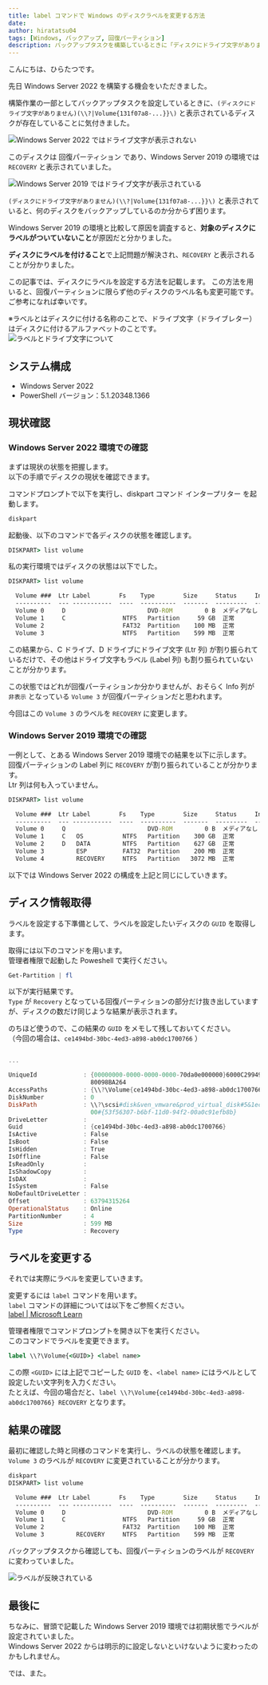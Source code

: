 ```yaml
---
title: label コマンドで Windows のディスクラベルを変更する方法
date: 
author: hiratatsu04
tags: [Windows, バックアップ, 回復パーティション]
description: バックアップタスクを構築しているときに「ディスクにドライブ文字がありません」と表示されるディスクがありました。ディスクのラベルを修正することで解決しましたので、その方法を紹介します。
---
```


こんにちは、ひらたつです。

先日 Windows Server 2022 を構築する機会をいただきました。

構築作業の一部としてバックアップタスクを設定しているときに、`(ディスクにドライブ文字がありません)(\\?|Volume{131f07a8-...}}\)` と表示されているディスクが存在していることに気付きました。

![Windows Server 2022 ではドライブ文字が表示されない](images/no-drive-label.png)

このディスクは 回復パーティション であり、Windows Server 2019 の環境では `RECOVERY` と表示されていました。

![Windows Server 2019 ではドライブ文字が表示されている](images/exist-drive-label-ws2019.png)


`(ディスクにドライブ文字がありません)(\\?|Volume{131f07a8-...}}\)` と表示されていると、何のディスクをバックアップしているのか分からず困ります。

Windows Server 2019 の環境と比較して原因を調査すると、**対象のディスクにラベルがついていないこと**が原因だと分かりました。

**ディスクにラベルを付けること**で上記問題が解決され、`RECOVERY` と表示されることが分かりました。

この記事では、ディスクにラベルを設定する方法を記載します。
この方法を用いると、回復パーティションに限らず他のディスクのラベル名も変更可能です。  
ご参考になれば幸いです。

※ラベルとはディスクに付ける名称のことで、ドライブ文字（ドライブレター）はディスクに付けるアルファベットのことです。
![ラベルとドライブ文字について](images/explain-label-driveletter.png)

## システム構成
- Windows Server 2022
- PowerShell バージョン：5.1.20348.1366

## 現状確認

### Windows Server 2022 環境での確認

まずは現状の状態を把握します。  
以下の手順でディスクの現状を確認できます。

コマンドプロンプトで以下を実行し、diskpart コマンド インタープリター を起動します。
```cmd
diskpart
```

起動後、以下のコマンドで各ディスクの状態を確認します。
```cmd
DISKPART> list volume
```

私の実行環境ではディスクの状態は以下でした。

```cmd
DISKPART> list volume

  Volume ###  Ltr Label        Fs    Type        Size     Status     Info
  ----------  --- -----------  ----  ----------  -------  ---------  --------
  Volume 0     D                       DVD-ROM         0 B  メディアなし
  Volume 1     C                NTFS   Partition     59 GB  正常         ブー ト
  Volume 2                      FAT32  Partition    100 MB  正常         シス テム
  Volume 3                      NTFS   Partition    599 MB  正常         非表 示
```

この結果から、C ドライブ、D ドライブにドライブ文字 (Ltr 列) が割り振られているだけで、その他はドライブ文字もラベル (Label 列) も割り振られていないことが分かります。

この状態ではどれが回復パーティションか分かりませんが、おそらく Info 列が `非表示` となっている `Volume 3` が回復パーティションだと思われます。

今回はこの `Volume 3` のラベルを `RECOVERY` に変更します。

### Windows Server 2019 環境での確認

一例として、とある Windows Server 2019 環境での結果を以下に示します。  
回復パーティションの Label 列に `RECOVERY` が割り振られていることが分かります。  
Ltr 列は何も入っていません。

```cmd
DISKPART> list volume

  Volume ###  Ltr Label        Fs    Type        Size     Status     Info
  ----------  --- -----------  ----  ----------  -------  ---------  --------
  Volume 0     Q                       DVD-ROM         0 B  メディアなし
  Volume 1     C   OS           NTFS   Partition    300 GB  正常         ブート
  Volume 2     D   DATA         NTFS   Partition    627 GB  正常
  Volume 3         ESP          FAT32  Partition    200 MB  正常         システム
  Volume 4         RECOVERY     NTFS   Partition   3072 MB  正常         非表示
```

以下では Windows Server 2022 の構成を上記と同じにしていきます。

## ディスク情報取得

ラベルを設定する下準備として、ラベルを設定したいディスクの `GUID` を取得します。

取得には以下のコマンドを用います。  
管理者権限で起動した Poweshell で実行ください。

```powershell
Get-Partition | fl
```

以下が実行結果です。  
`Type` が `Recovery` となっている回復パーティションの部分だけ抜き出していますが、ディスクの数だけ同じような結果が表示されます。

のちほど使うので、この結果の `GUID` をメモして残しておいてください。  
（今回の場合は、`ce1494bd-30bc-4ed3-a898-ab0dc1700766` ）

```powershell

...

UniqueId             : {00000000-0000-0000-0000-70da0e000000}6000C2994906E9DBF4FD6F
                       80098BA264
AccessPaths          : {\\?\Volume{ce1494bd-30bc-4ed3-a898-ab0dc1700766}\}
DiskNumber           : 0
DiskPath             : \\?\scsi#disk&ven_vmware&prod_virtual_disk#5&1ec51bf7&0&0000
                       00#{53f56307-b6bf-11d0-94f2-00a0c91efb8b}
DriveLetter          :
Guid                 : {ce1494bd-30bc-4ed3-a898-ab0dc1700766}
IsActive             : False
IsBoot               : False
IsHidden             : True
IsOffline            : False
IsReadOnly           :
IsShadowCopy         :
IsDAX                :
IsSystem             : False
NoDefaultDriveLetter :
Offset               : 63794315264
OperationalStatus    : Online
PartitionNumber      : 4
Size                 : 599 MB
Type                 : Recovery
```

## ラベルを変更する

それでは実際にラベルを変更していきます。

変更するには `label` コマンドを用います。  
`label` コマンドの詳細については以下をご参照ください。  
[label | Microsoft Learn](https://learn.microsoft.com/ja-jp/windows-server/administration/windows-commands/label)

管理者権限でコマンドプロンプトを開き以下を実行ください。  
このコマンドでラベルを変更できます。

```cmd
label \\?\Volume{<GUID>} <label name>
```

この際 `<GUID>` には上記でコピーした `GUID` を、`<label name>` にはラベルとして設定したい文字列を入力ください。  
たとえば、今回の場合だと、`label \\?\Volume{ce1494bd-30bc-4ed3-a898-ab0dc1700766} RECOVERY` となります。

## 結果の確認

最初に確認した時と同様のコマンドを実行し、ラベルの状態を確認します。  
`Volume 3` のラベルが `RECOVERY` に変更されていることが分かります。

```cmd
diskpart
DISKPART> list volume

  Volume ###  Ltr Label        Fs    Type        Size     Status     Info
  ----------  --- -----------  ----  ----------  -------  ---------  --------
  Volume 0     D                       DVD-ROM         0 B  メディアなし      
  Volume 1     C                NTFS   Partition     59 GB  正常         ブー ト
  Volume 2                      FAT32  Partition    100 MB  正常         シス テム
  Volume 3         RECOVERY     NTFS   Partition    599 MB  正常         非表 示
```

バックアップタスクから確認しても、回復パーティションのラベルが `RECOVERY` に変わっていました。

![ラベルが反映されている](images/exist-drive-label-ws2022.png)

## 最後に

ちなみに、冒頭で記載した Windows Server 2019 環境では初期状態でラベルが設定されていました。  
Windows Server 2022 からは明示的に設定しないといけないように変わったのかもしれません。  

では、また。
